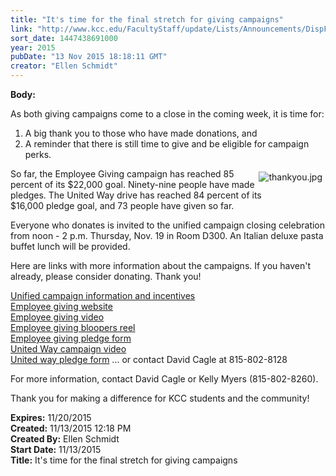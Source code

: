 ```yaml
---
title: "It's time for the final stretch for giving campaigns"
link: "http://www.kcc.edu/FacultyStaff/update/Lists/Announcements/DispForm.aspx?ID=2079"
sort_date: 1447438691000
year: 2015
pubDate: "13 Nov 2015 18:18:11 GMT"
creator: "Ellen Schmidt"
---
```


<div><b>Body:</b> <div class="ExternalClassA7CA43B1ED3445DCBE5C13C158582D0D"><p>​As both giving campaigns come to a close in the coming week, it is time for:</p>
<ol><li>A big thank you to those who have made donations, and</li>
<li>A reminder that there is still time to give and be eligible for campaign perks.</li></ol>
<p><img alt="thankyou.jpg" src="/FacultyStaff/update/Documents/thankyou.jpg" style="vertical-align:auto;float:right;margin:5px" />So far, the Employee Giving campaign has reached 85 percent of its $22,000 goal. Ninety-nine people have made pledges. The United Way drive has reached 84 percent of its $16,000 pledge goal, and 73 people have given so far.</p>
<p>Everyone who donates is invited to the unified campaign closing celebration from noon - 2 p.m. Thursday, Nov. 19 in Room D300. An Italian deluxe pasta buffet lunch will be provided.</p>
<p>Here are links with more information about the campaigns. If you haven't already, please consider donating. Thank you! </p>
<p><a href="/FacultyStaff/update/Documents/UWay-%20campaign-poster.pdf">Unified campaign information and incentives</a><br /><a href="/Foundation/giving/eg/Pages/default.aspx">Employee giving website</a><br /><a href="https://youtu.be/wuUHo-W85BA">Employee giving video</a><br /><a href="https://youtu.be/5HZE26niXYQ">Employee giving bloopers reel</a><br /><a href="/Foundation/giving/eg/Pages/contribute.aspx">Employee giving pledge form</a><br /><a href="https://youtu.be/z_GJXRvMKY0">United Way campaign video</a><br /><a href="/FacultyStaff/departments/hr/Documents/2015-2016%20United%20Way%20Pledge%20Form.pdf">United way pledge form</a> ... or contact David Cagle at 815-802-8128</p>
<p>For more information, contact David Cagle or Kelly Myers (815-802-8260).</p>
<p>Thank you for making a difference for KCC students and the community!<br /></p></div></div>
<div><b>Expires:</b> 11/20/2015</div>
<div><b>Created:</b> 11/13/2015 12:18 PM</div>
<div><b>Created By:</b> Ellen Schmidt</div>
<div><b>Start Date:</b> 11/13/2015</div>
<div><b>Title:</b> It&#39;s time for the final stretch for giving campaigns</div>
